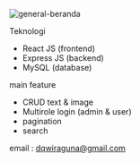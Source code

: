 ![general-beranda](https://user-images.githubusercontent.com/62635335/220602779-e66edf51-c885-41ee-9fd2-e98f4329f177.jpeg)

Teknologi
- React JS (frontend)
- Express JS (backend)
- MySQL (database)

main feature
- CRUD text & image
- Multirole login (admin & user)
- pagination
- search

email : dqwiraguna@gmail.com 


